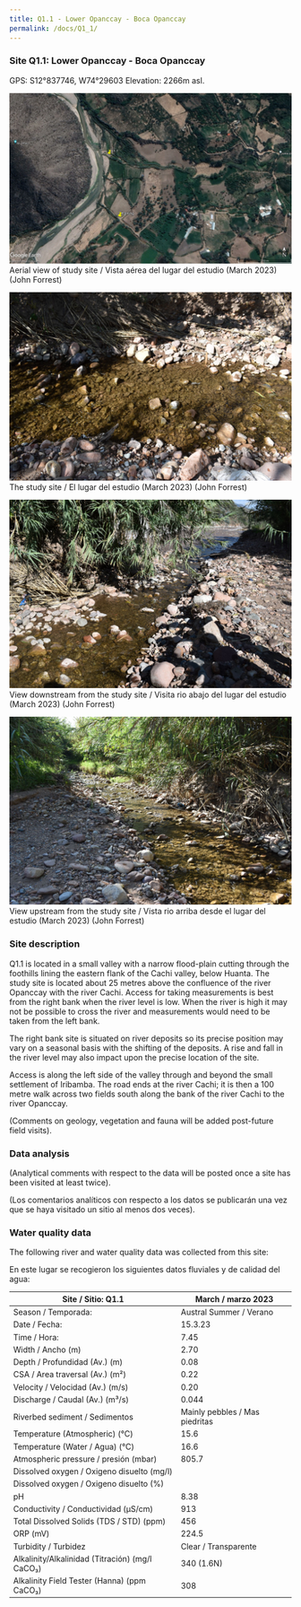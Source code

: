 ```yaml
---
title: Q1.1 - Lower Opanccay - Boca Opanccay
permalink: /docs/Q1_1/
---
```



### Site Q1.1: Lower Opanccay - Boca Opanccay

GPS: S12°837746, W74°29603
Elevation: 2266m asl.


![Q1.1](/assets/sites/Q1.1.jpg)
Aerial view of study site / Vista aérea del lugar del estudio (March 2023) (John Forrest)


![Q1.1site](/assets/sites/Q1.1site.jpg)
The study site / El lugar del estudio (March 2023) (John Forrest)


![Q1.1downstream](/assets/sites/Q1.1downstream.jpg)
View downstream from the study site / Visita rio abajo del lugar del estudio (March 2023) (John Forrest)


![Q1.1upstream](/assets/sites/Q1.1upstream.jpg)
View upstream from the study site / Vista rio arriba desde el lugar del estudio (March 2023) (John Forrest)


### Site description

Q1.1 is located in a small valley with a narrow flood-plain cutting through the foothills lining the eastern flank of the Cachi valley, below Huanta. The study site is located about 25 metres above the confluence of the river Opanccay with the river Cachi. Access for taking measurements is best from the right bank when the river level is low. When the river is high it may not be possible to cross the river and measurements would need to be taken from the left bank. 

The right bank site is situated on river deposits so its precise position may vary on a seasonal basis with the shifting of the deposits. A rise and fall in the river level may also impact upon the precise location of the site.

Access is along the left side of the valley through and beyond the small settlement of Iribamba. The road ends at the river Cachi; it is then a 100 metre walk across two fields south along the bank of the river Cachi to the river Opanccay.

(Comments on geology, vegetation and fauna will be added post-future field visits).


### Data analysis

(Analytical comments with respect to the data will be posted once a site has been visited at least twice).

(Los comentarios analíticos con respecto a los datos se publicarán una vez que se haya visitado un sitio al menos dos veces).

### Water quality data

The following river and water quality data was collected from this site:

En este lugar se recogieron los siguientes datos fluviales y de calidad del agua:

|     Site / Sitio: Q1.1                                   |     March / marzo 2023                        |
|----------------------------------------------------------|---------------------------------------|
|     Season / Temporada:                                  |     Austral Summer / Verano           |
|     Date / Fecha:                                        |     15.3.23                           |
|     Time / Hora:                                         |     7.45                              |
|     Width / Ancho (m)                                    |     2.70                              |
|     Depth / Profundidad (Av.) (m)                        |     0.08                              |
|     CSA / Area traversal (Av.) (m²)                      |     0.22                              |
|     Velocity / Velocidad  (Av.) (m/s)                    |     0.20                              |
|     Discharge / Caudal (Av.) (m³/s)                      |     0.044                             |
|     Riverbed sediment / Sedimentos                       |     Mainly pebbles / Mas piedritas    |
|     Temperature (Atmospheric) (°C)                       |     15.6                              |
|     Temperature (Water / Agua) (°C)                      |     16.6                              |
|     Atmospheric pressure / presión (mbar)                |     805.7                             |
|     Dissolved oxygen /   Oxigeno disuelto (mg/l)         |                                       |
|     Dissolved oxygen / Oxigeno disuelto (%)              |                                       |
|     pH                                                   |     8.38                              |
|     Conductivity / Conductividad (µS/cm)                 |     913                               |
|     Total Dissolved Solids (TDS / STD)  (ppm)            |     456                               |
|     ORP (mV)                                             |     224.5                             |
|     Turbidity / Turbidez                                 |     Clear / Transparente              |
|     Alkalinity/Alkalinidad   (Titración) (mg/l CaCO₃)    |     340 (1.6N)                        |
|     Alkalinity Field Tester (Hanna) (ppm CaCO₃)          |     308                               |

